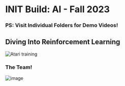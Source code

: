 # INIT Build: AI - Fall 2023

### PS: Visit Individual Folders for Demo Videos! 

## Diving Into Reinforcement Learning

![Atari training](https://github.com/ghubnerr/darwin/assets/91924667/ec58d1b9-e8c4-4822-b7d7-60bc3739052e)

### The Team!
![image](https://github.com/ghubnerr/darwin/assets/91924667/0b6cc57d-6d65-4bce-9f21-957505232e39)



